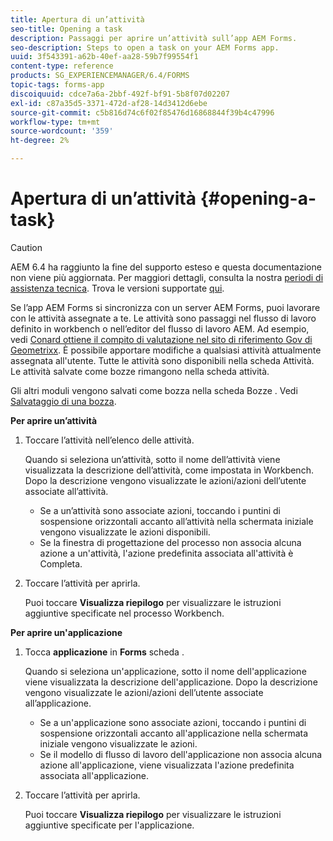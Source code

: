 ```yaml
---
title: Apertura di un’attività
seo-title: Opening a task
description: Passaggi per aprire un’attività sull’app AEM Forms.
seo-description: Steps to open a task on your AEM Forms app.
uuid: 3f543391-a62b-40ef-aa28-59b7f99554f1
content-type: reference
products: SG_EXPERIENCEMANAGER/6.4/FORMS
topic-tags: forms-app
discoiquuid: cdce7a6a-2bbf-492f-bf91-5b8f07d02207
exl-id: c87a35d5-3371-472d-af28-14d3412d6ebe
source-git-commit: c5b816d74c6f02f85476d16868844f39b4c47996
workflow-type: tm+mt
source-wordcount: '359'
ht-degree: 2%

---
```


# Apertura di un’attività {#opening-a-task}

>[!CAUTION]
>
>AEM 6.4 ha raggiunto la fine del supporto esteso e questa documentazione non viene più aggiornata. Per maggiori dettagli, consulta la nostra [periodi di assistenza tecnica](https://helpx.adobe.com/it/support/programs/eol-matrix.html). Trova le versioni supportate [qui](https://experienceleague.adobe.com/docs/).

Se l’app AEM Forms si sincronizza con un server AEM Forms, puoi lavorare con le attività assegnate a te. Le attività sono passaggi nel flusso di lavoro definito in workbench o nell’editor del flusso di lavoro AEM. Ad esempio, vedi [Conard ottiene il compito di valutazione nel sito di riferimento Gov di Geometrixx](/help/forms/using/gov-reference-site-walkthrough.md#conard-assessment-task). È possibile apportare modifiche a qualsiasi attività attualmente assegnata all&#39;utente. Tutte le attività sono disponibili nella scheda Attività. Le attività salvate come bozze rimangono nella scheda attività.

Gli altri moduli vengono salvati come bozza nella scheda Bozze . Vedi [Salvataggio di una bozza](/help/forms/using/save-as-draft.md).

**Per aprire un’attività**

1. Toccare l’attività nell’elenco delle attività.

   Quando si seleziona un’attività, sotto il nome dell’attività viene visualizzata la descrizione dell’attività, come impostata in Workbench. Dopo la descrizione vengono visualizzate le azioni/azioni dell’utente associate all’attività.

   * Se a un’attività sono associate azioni, toccando i puntini di sospensione orizzontali accanto all’attività nella schermata iniziale vengono visualizzate le azioni disponibili.
   * Se la finestra di progettazione del processo non associa alcuna azione a un&#39;attività, l&#39;azione predefinita associata all&#39;attività è Completa.

1. Toccare l’attività per aprirla.

   Puoi toccare **Visualizza riepilogo** per visualizzare le istruzioni aggiuntive specificate nel processo Workbench.

**Per aprire un&#39;applicazione**

1. Tocca **applicazione** in **Forms** scheda .

   Quando si seleziona un&#39;applicazione, sotto il nome dell&#39;applicazione viene visualizzata la descrizione dell&#39;applicazione. Dopo la descrizione vengono visualizzate le azioni/azioni dell’utente associate all’applicazione.

   * Se a un&#39;applicazione sono associate azioni, toccando i puntini di sospensione orizzontali accanto all&#39;applicazione nella schermata iniziale vengono visualizzate le azioni.
   * Se il modello di flusso di lavoro dell&#39;applicazione non associa alcuna azione all&#39;applicazione, viene visualizzata l&#39;azione predefinita associata all&#39;applicazione.

1. Toccare l’attività per aprirla.

   Puoi toccare **Visualizza riepilogo** per visualizzare le istruzioni aggiuntive specificate per l&#39;applicazione.
